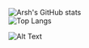 ![Arsh's GitHub stats](https://github-readme-stats.vercel.app/api?username=iarshtejay&count_private=true&hide=prs,issues)<br>
![Top Langs](https://github-readme-stats.vercel.app/api/top-langs/?username=iarshtejay)<br>

![Alt Text](https://c.tenor.com/J4XSBiMtAZMAAAAC/bongo-cat-drum.gif)

<!--
**iarshtejay/iarshtejay** is a ✨ _special_ ✨ repository because its `README.md` (this file) appears on your GitHub profile.

Here are some ideas to get you started:

- 🔭 I’m currently working on ...
- 🌱 I’m currently learning ...
- 👯 I’m looking to collaborate on ...
- 🤔 I’m looking for help with ...
- 💬 Ask me about ...
- 📫 How to reach me: ...
- 😄 Pronouns: ...
- ⚡ Fun fact: ...
-->
